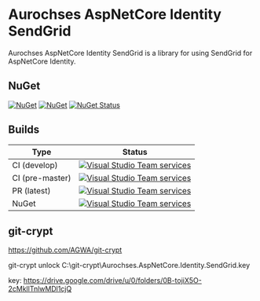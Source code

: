 # Aurochses AspNetCore Identity SendGrid

Aurochses AspNetCore Identity SendGrid is a library for using SendGrid for AspNetCore Identity.

## NuGet

[![NuGet](https://img.shields.io/nuget/v/Aurochses.AspNetCore.Identity.SendGrid.svg?style=flat-square)](https://www.nuget.org/packages/Aurochses.AspNetCore.Identity.SendGrid)
[![NuGet](https://img.shields.io/nuget/dt/Aurochses.AspNetCore.Identity.SendGrid.svg?style=flat-square)](https://www.nuget.org/packages/Aurochses.AspNetCore.Identity.SendGrid)
[![NuGet Status](http://nugetstatus.com/Aurochses.AspNetCore.Identity.SendGrid.png)](http://nugetstatus.com/packages/Aurochses.AspNetCore.Identity.SendGrid)

## Builds

Type            | Status 
----------------|--------
CI (develop)    | [![Visual Studio Team services](https://img.shields.io/vso/build/aurochses/784be346-9d3f-458f-95d8-5f1a8b5e1227/285.svg?style=flat-square)](https://aurochses.visualstudio.com/Aurochses.CSharp/_build/index?definitionId=285)
CI (pre-master) | [![Visual Studio Team services](https://img.shields.io/vso/build/aurochses/784be346-9d3f-458f-95d8-5f1a8b5e1227/286.svg?style=flat-square)](https://aurochses.visualstudio.com/Aurochses.CSharp/_build/index?definitionId=286)
PR (latest)     | [![Visual Studio Team services](https://img.shields.io/vso/build/aurochses/784be346-9d3f-458f-95d8-5f1a8b5e1227/287.svg?style=flat-square)](https://aurochses.visualstudio.com/Aurochses.CSharp/_build/index?definitionId=287)
NuGet           | [![Visual Studio Team services](https://img.shields.io/vso/build/aurochses/784be346-9d3f-458f-95d8-5f1a8b5e1227/288.svg?style=flat-square)](https://aurochses.visualstudio.com/Aurochses.CSharp/_build/index?definitionId=288)

## git-crypt

https://github.com/AGWA/git-crypt

git-crypt unlock C:\git-crypt\Aurochses.AspNetCore.Identity.SendGrid.key

key: https://drive.google.com/drive/u/0/folders/0B-tojiX5O-2cMkllTnlwMDl1cjQ